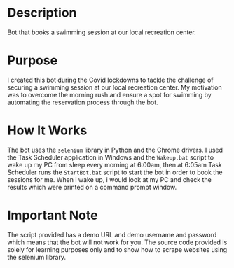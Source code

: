 # Description
Bot that books a swimming session at our local recreation center.

# Purpose
I created this bot during the Covid lockdowns to tackle the challenge of securing a swimming session at our local recreation center. My motivation was to overcome the morning rush and ensure a spot for swimming by automating the reservation process through the bot.

# How It Works
The bot uses the `selenium` library in Python and the Chrome drivers. I used the Task Scheduler application in Windows and the `Wakeup.bat` script to wake up my PC from sleep every morning at 6:00am, then at 6:05am Task Scheduler runs the `StartBot.bat` script to start the bot in order to book the sessions for me. When i wake up, i would look at my PC and check the results which were printed on a command prompt window.

# Important Note
The script provided has a demo URL and demo username and password which means that the bot will not work for you. The source code provided is solely for learning purposes only and to show how to scrape websites using the selenium library.
